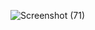 ![Screenshot (71)](https://github.com/user-attachments/assets/1a041f0c-6026-409a-bbac-12c5e7210919)
